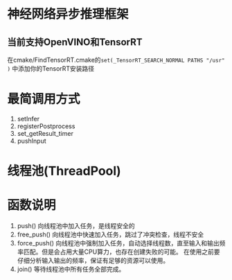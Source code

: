 # 神经网络异步推理框架

## 当前支持OpenVINO和TensorRT

在cmake/FindTensorRT.cmake的`set(_TensorRT_SEARCH_NORMAL PATHS "/usr" )`
中添加你的TensorRT安装路径

# 最简调用方式
1. setInfer
2. registerPostprocess
3. set_getResult_timer
4. pushInput

# 线程池(ThreadPool)
# 函数说明
1. push() 向线程池中加入任务，是线程安全的
2. free_push() 向线程池中快速加入任务，跳过了冲突检查，线程不安全
3. force_push() 向线程池中强制加入任务，自动选择线程数，直至输入和输出频率匹配。但是会占用大量CPU算力，也存在创建失败的可能。
在使用之前要仔细分析输入输出的频率，保证有足够的资源可以使用。
4. join() 等待线程池中所有任务全部完成。